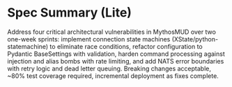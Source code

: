 # Spec Summary (Lite)

Address four critical architectural vulnerabilities in MythosMUD over two one-week sprints: implement connection state machines (XState/python-statemachine) to eliminate race conditions, refactor configuration to Pydantic BaseSettings with validation, harden command processing against injection and alias bombs with rate limiting, and add NATS error boundaries with retry logic and dead letter queuing. Breaking changes acceptable, ~80% test coverage required, incremental deployment as fixes complete.
